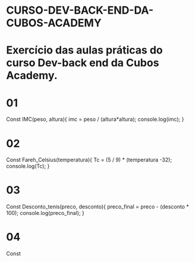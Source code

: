 # CURSO-DEV-BACK-END-DA-CUBOS-ACADEMY
# Exercício das aulas práticas do curso Dev-back end da Cubos Academy.
# 01
Const IMC(peso, altura){
imc = peso / (altura*altura);
console.log(imc);
}

# 02
Const Fareh_Celsius(temperatura){
Tc = (5 / 9) * (temperatura -32);
console.log(Tc);
}

# 03
Const Desconto_tenis(preco, desconto){
preco_final = preco - (desconto * 100);
console.log(preco_final);
}
# 04
Const 
